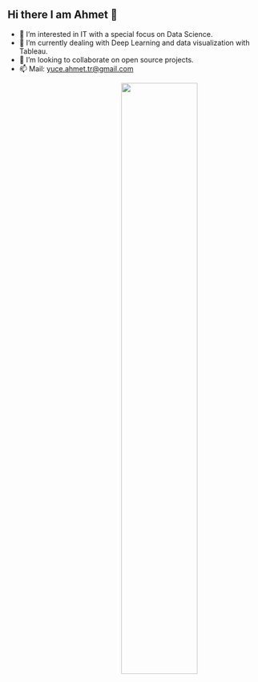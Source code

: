 ## Hi there I am Ahmet 👋
- 👀 I’m interested in IT with a special focus on Data Science.
- 🌱 I’m currently dealing with Deep Learning and data visualization with Tableau.
- 💞️ I’m looking to collaborate on open source projects.
- 📫 Mail: yuce.ahmet.tr@gmail.com

<img src="https://github-readme-stats.vercel.app/api?username=yuceahmet&show_icons=true&theme=tokyonight" align='right' width="55%">


